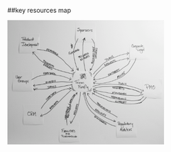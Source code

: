 <!-- .slide: data-background="resources/footer.svg" data-background-size="contain" data-background-position="bottom"  -->

##key resources map

<a href="resources/context-02.png" >
  <img class="plain" height="70%" width="70%" src="resources/context-02.png" />
</a>

<br/>
<br/>
<br/>
<br/>
<br/>
<br/>
<br/>
<br/>
<br/>
<br/>
<br/>
<aside class="notes">
  <p>
  </p>
</aside>
